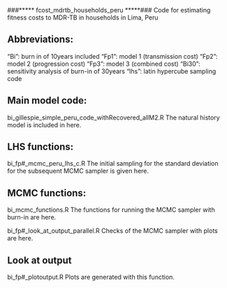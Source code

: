 ###***** fcost_mdrtb_households_peru *****###
Code for estimating fitness costs to MDR-TB in households in Lima, Peru

## Abbreviations:
“Bi”: burn in of 10years included
“Fp1”: model 1 (transmission cost)
“Fp2”: model 2 (progression cost)
“Fp3”: model 3 (combined cost)
“Bi30”: sensitivity analysis of burn-in of 30years
“lhs”: latin hypercube sampling code


## Main model code:
bi_gillespie_simple_peru_code_withRecovered_allM2.R
The natural history model is included in here. 

## LHS functions:
bi_fp#_mcmc_peru_lhs_c.R
The initial sampling for the standard deviation for the subsequent MCMC sampler is given here. 

## MCMC functions:
bi_mcmc_functions.R
The functions for running the MCMC sampler with burn-in are here.

bi_fp#_look_at_output_parallel.R
Checks of the MCMC sampler with plots are here. 

## Look at output
bi_fp#_plotoutput.R
Plots are generated with this function. 
